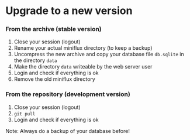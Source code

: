 Upgrade to a new version
========================

### From the archive (stable version)

1. Close your session (logout)
2. Rename your actual miniflux directory (to keep a backup)
3. Uncompress the new archive and copy your database file `db.sqlite` in the directory `data`
4. Make the directory `data` writeable by the web server user
5. Login and check if everything is ok
6. Remove the old miniflux directory

### From the repository (development version)

1. Close your session (logout)
2. `git pull`
3. Login and check if everything is ok

Note: Always do a backup of your database before!
